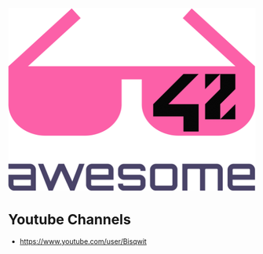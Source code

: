 ![alt text](https://github.com/aratinau/awesome-42/blob/master/assets/awesome-42-logo.png "awesome 42 logo")

Youtube Channels
================

- https://www.youtube.com/user/Bisqwit
